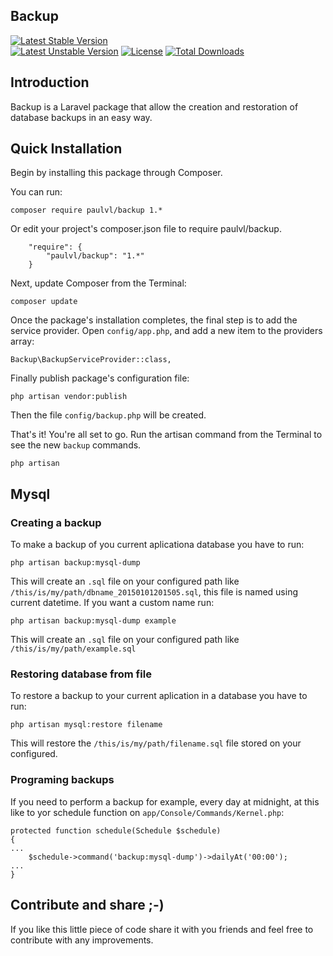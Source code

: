 ## Backup

[![Latest Stable Version](https://poser.pugx.org/paulvl/backup/v/stable)](https://packagist.org/packages/paulvl/backup)  
[![Latest Unstable Version](https://poser.pugx.org/paulvl/backup/v/unstable)](https://packagist.org/packages/paulvl/backup) 
[![License](https://poser.pugx.org/paulvl/backup/license)](https://packagist.org/packages/paulvl/backup) 
[![Total Downloads](https://poser.pugx.org/paulvl/backup/downloads)](https://packagist.org/packages/paulvl/backup)

## **Introduction**

Backup is a Laravel package that allow the creation and restoration of database backups in an easy way.

## **Quick Installation**

Begin by installing this package through Composer.

You can run:

    composer require paulvl/backup 1.*

Or edit your project's composer.json file to require paulvl/backup.
```
    "require": {
        "paulvl/backup": "1.*"
    }
```
Next, update Composer from the Terminal:

    composer update

Once the package's installation completes, the final step is to add the service provider. Open `config/app.php`, and add a new item to the providers array:

```
Backup\BackupServiceProvider::class,
```

Finally publish package's configuration file:

    php artisan vendor:publish

Then the file `config/backup.php` will be created.

That's it! You're all set to go. Run the artisan command from the Terminal to see the new `backup` commands.

    php artisan

## **Mysql**

### **Creating a backup**
To make a backup of you current aplicationa database you have to run:

    php artisan backup:mysql-dump

This will create an `.sql` file on your configured path like `/this/is/my/path/dbname_20150101201505.sql`, this file is named using current datetime. If you want a custom name run:

    php artisan backup:mysql-dump example

This will create an `.sql` file on your configured path like `/this/is/my/path/example.sql`

### **Restoring database from file**
To restore a backup to your current aplication in a database you have to run:

    php artisan mysql:restore filename

This will restore the `/this/is/my/path/filename.sql` file stored on your configured.

### **Programing backups**
If you need to perform a backup for example, every day at midnight, at this like to yor schedule function on `app/Console/Commands/Kernel.php`:
```
protected function schedule(Schedule $schedule)
{
...
    $schedule->command('backup:mysql-dump')->dailyAt('00:00');
...
}
```
## **Contribute and share ;-)**
If you like this little piece of code share it with you friends and feel free to contribute with any improvements.
